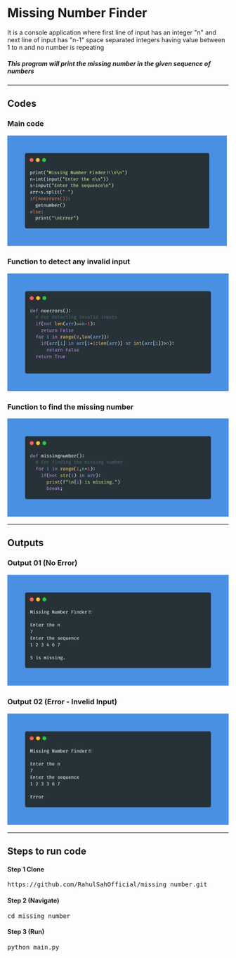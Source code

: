 <h1>Missing Number Finder</h1>
<p>It is a console application where first line of input has an integer "n" and next line of input has
"n-1" space separated integers having value between 1 to n and no number is repeating</p>
<h5>This program will print the missing number in the given sequence of numbers</h5>
<hr>
<h2>Codes</h2>
<h3>Main code</h3>
<img style="width:500px" src="https://raw.githubusercontent.com/RahulSahOfficial/missing_number/main/images/main.png" alt="">
<h3>Function to detect any invalid input</h3>
<img src="https://raw.githubusercontent.com/RahulSahOfficial/missing_number/main/images/errorcheck.png" alt="">
<h3>Function to find the missing number</h3>
<img src="https://raw.githubusercontent.com/RahulSahOfficial/missing_number/main/images/missingno.png" alt="">
<hr>
<h2>Outputs</h2>
<h3>Output 01 (No Error)</h3>
<img src="https://raw.githubusercontent.com/RahulSahOfficial/missing_number/main/images/output01.png" alt="">
<h3>Output 02 (Error - Invelid Input)</h3>
<img src="https://raw.githubusercontent.com/RahulSahOfficial/missing_number/main/images/output02.png" alt="">
<hr>
<h2>Steps to run code</h2>
<h4>Step 1 Clone</h4>
<pre>
https://github.com/RahulSahOfficial/missing_number.git
</pre>
<h4>Step 2 (Navigate)</h4>
<pre>
cd missing_number
</pre>
<h4>Step 3 (Run)</h4>
<pre>
python main.py
</pre>

